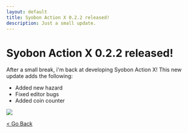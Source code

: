 ```yaml
---
layout: default
title: Syobon Action X 0.2.2 released!
description: Just a small update.
---
```


# Syobon Action X 0.2.2 released!

After a small break, i'm back at developing Syobon Action X!
This new update adds the following:
- Added new hazard
- Fixed editor bugs
- Added coin counter

![](https://i.gjcdn.net/data/fireside/posts/5/28/371278/media/screenshot-vxgqjvek.png)

[< Go Back](https://sergi4ua.github.io)